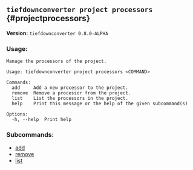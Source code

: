 ## `tiefdownconverter project processors` {#projectprocessors}

**Version:** `tiefdownconverter 0.8.0-ALPHA`

### Usage:
```
Manage the processors of the project.

Usage: tiefdownconverter project processors <COMMAND>

Commands:
  add     Add a new processor to the project.
  remove  Remove a processor from the project.
  list    List the processors in the project.
  help    Print this message or the help of the given subcommand(s)

Options:
  -h, --help  Print help
```

### Subcommands:
- [add](#projectprocessorsadd)
- [remove](#projectprocessorsremove)
- [list](#projectprocessorslist)

